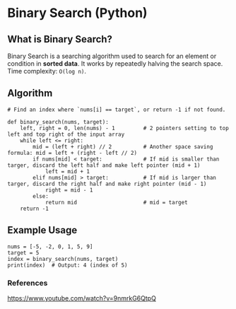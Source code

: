 # Binary Search (Python)

## What is Binary Search?
Binary Search is a searching algorithm used to search for an element or condition in **sorted data**. It works by repeatedly halving the search space. Time complexity: `O(log n)`.

## Algorithm
```
# Find an index where `nums[i] == target`, or return -1 if not found.

def binary_search(nums, target):
    left, right = 0, len(nums) - 1         # 2 pointers setting to top left and top right of the input array  
    while left <= right:                   
        mid = (left + right) // 2          # Another space saving formula: mid = left + (right - left // 2)
        if nums[mid] < target:             # If mid is smaller than targer, discard the left half and make left pointer (mid + 1)
            left = mid + 1
        elif nums[mid] > target:           # If mid is larger than targer, discard the right half and make right pointer (mid - 1)
            right = mid - 1
        else:
            return mid                     # mid = target
    return -1

```

## Example Usage
```
nums = [-5, -2, 0, 1, 5, 9]
target = 5
index = binary_search(nums, target)
print(index)  # Output: 4 (index of 5)
```

### References
https://www.youtube.com/watch?v=9nmrkG6QtpQ 
